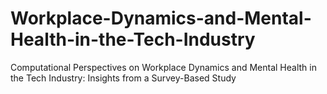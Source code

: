 # Workplace-Dynamics-and-Mental-Health-in-the-Tech-Industry
Computational Perspectives on Workplace Dynamics and Mental Health in the Tech Industry: Insights from a Survey-Based Study
